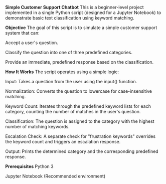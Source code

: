 **Simple Customer Support Chatbot**
This is a beginner-level project implemented in a single Python script (designed for a Jupyter Notebook) to demonstrate basic text classification using keyword matching.

**Objective**
The goal of this script is to simulate a simple customer support system that can:

Accept a user's question.

Classify the question into one of three predefined categories.

Provide an immediate, predefined response based on the classification.

**How It Works**
The script operates using a simple logic:

Input: Takes a question from the user using the input() function.

Normalization: Converts the question to lowercase for case-insensitive matching.

Keyword Count: Iterates through the predefined keyword lists for each category, counting the number of matches in the user's question.

Classification: The question is assigned to the category with the highest number of matching keywords.

Escalation Check: A separate check for "frustration keywords" overrides the keyword count and triggers an escalation response.

Output: Prints the determined category and the corresponding predefined response.

**Prerequisites**
Python 3

Jupyter Notebook (Recommended environment)

